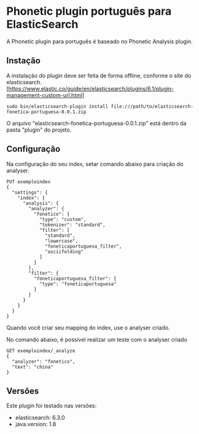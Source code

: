 # Phonetic plugin português para ElasticSearch

A Phonetic plugin para português é baseado no Phonetic Analysis plugin.

## Instação

A instalação do plugin deve ser feita de forma offline, conforme o site do elasticsearch.
[https://www.elastic.co/guide/en/elasticsearch/plugins/6.1/plugin-management-custom-url.html]
    
    sudo bin/elasticsearch-plugin install file:///path/to/elasticsearch-fonetica-portuguesa-0.0.1.zip
    
O arquivo "elasticsearch-fonetica-portuguesa-0.0.1.zip" está dentro da pasta "plugin" do projeto.     

## Configuração

Na configuração do seu index, setar comando abaixo para criação do analyser. 
```
PUT exemploindex
{
  "settings": {
    "index": {
      "analysis": {
        "analyzer": {
          "fonetico": {
            "type": "custom",
            "tokenizer": "standard",
            "filter": [
              "standard",
              "lowercase",
              "foneticaportuguesa_filter",
              "asciifolding"
            ]
          }
        },
        "filter": {
          "foneticaportuguesa_filter": {
            "type": "foneticaportuguesa"
          }
        }
      }
    }
  }
}
```
Quando você criar seu mapping do index, use o analyser criado.

No comando abaixo, é possível realizar um teste com o analyser criado
```
GET exemploindex/_analyze
{
  "analyzer": "fonetico",
  "text": "china" 
}
```

## Versões

Este plugin foi testado nas versões: 
 * elasticsearch: 6.3.0
 * java.version: 1.8

